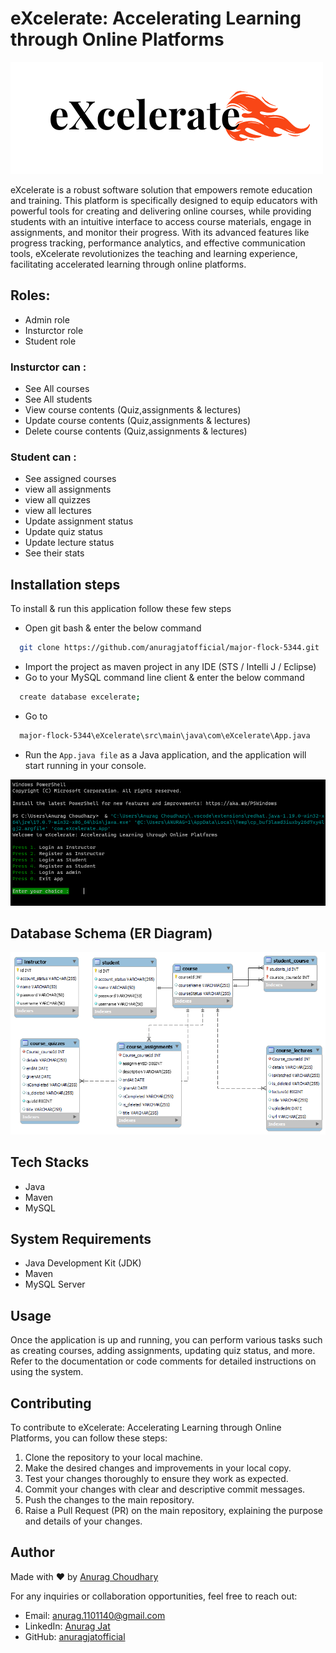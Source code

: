 
# eXcelerate: Accelerating Learning through Online Platforms

 ![Database Schema](./screenshots/logo.png)

eXcelerate is a robust software solution that empowers remote education and training. This platform is specifically designed to equip educators with powerful tools for creating and delivering online courses, while providing students with an intuitive interface to access course materials, engage in assignments, and monitor their progress. With its advanced features like progress tracking, performance analytics, and effective communication tools, eXcelerate revolutionizes the teaching and learning experience, facilitating accelerated learning through online platforms.

## Roles:

- Admin role
- Insturctor role
- Student role 
### Insturctor can :
- See All courses
- See All students
- View course contents (Quiz,assignments & lectures)
- Update course contents (Quiz,assignments & lectures)
- Delete course contents (Quiz,assignments & lectures)
### Student can :
- See assigned courses
- view all assignments
- view all quizzes
- view all lectures
- Update assignment status
- Update quiz status
- Update lecture status
- See their stats 

## Installation steps

To install & run this application follow these few steps

- Open git bash & enter the below command

```bash
  git clone https://github.com/anuragjatofficial/major-flock-5344.git
```
- Import the project as maven project in any IDE (STS / Intelli J / Eclipse)
- Go to your MySQL command line client & enter the below command

```bash
  create database excelerate;
```
- Go to 
```bash
  major-flock-5344\eXcelerate\src\main\java\com\eXcelerate\App.java
```
- Run the `App.java file` as a Java application, and the application will start running in your console.


<img src= "./screenshots/Screenshot 2023-06-19 142218.png" alt="Database Schema" style="background-color: white; height: fit-content;">

## Database Schema (ER Diagram)

  ![Database Schema](./screenshots/dbSchema2.png)


## Tech Stacks 
- Java
- Maven
- MySQL

## System Requirements

- Java Development Kit (JDK)
- Maven
- MySQL Server
## Usage
Once the application is up and running, you can perform various tasks such as creating courses, adding assignments, updating quiz status, and more. Refer to the documentation or code comments for detailed instructions on using the system.

## Contributing

To contribute to eXcelerate: Accelerating Learning through Online Platforms, you can follow these steps:

1.  Clone the repository to your local machine.
2.  Make the desired changes and improvements in your local copy.
3.  Test your changes thoroughly to ensure they work as expected.
4.  Commit your changes with clear and descriptive commit messages.
5.  Push the changes to the main repository.
6.  Raise a Pull Request (PR) on the main repository, explaining the purpose and details of your changes.

## Author

Made with ❤️ by [Anurag Choudhary](https://github.com/anuragjatofficial)

For any inquiries or collaboration opportunities, feel free to reach out:

- Email: anurag.1101140@gmail.com
- LinkedIn: [Anurag Jat](https://www.linkedin.com/in/anuragjatofficial)
- GitHub: [anuragjatofficial](https://github.com/anuragjatofficial)